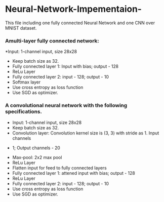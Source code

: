# Neural-Network-Impementaion-
This file including one fully connected Neural Network and one CNN over MNIST dataset.

### Amulti-layer fully connected network:
*Input: 1-channel input, size 28x28
* Keep batch size as 32.
* Fully connected layer 1: Input with bias; output - 128
* ReLu Layer
* Fully connected layer 2: input - 128; output - 10
* Softmax layer
* Use cross entropy as loss function
* Use SGD as optimizer.

### A convolutional neural network with the following specifications.
* Input: 1-channel input, size 28x28
* Keep batch size as 32.
* Convolution layer: Convolution kernel size is (3, 3) with stride as 1. Input channels
- 1; Output channels - 20
* Max-pool: 2x2 max pool
* ReLu Layer
* Flatten input for feed to fully connected layers
* Fully connected layer 1: 
attened input with bias; output - 128
* ReLu Layer
* Fully connected layer 2: input - 128; output - 10
* Use cross entropy as loss function
* Use SGD as optimizer.
